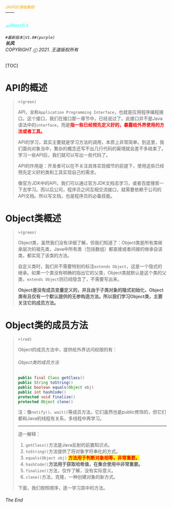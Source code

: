 ###### <sub><font color = orange>JAVASE基础教程</font></sub><br />——<br /><sup><font color=white>卷1</font></sup><font color=white>Object类</font><br/><sup><sub><font color=cyan>节1</font></sub><font color=cyan>Object引入</font></sup><br/><br/>	``#最新版本|V1.0#(purple) ``<br/>**长风**<br/>*COPYRIGHT ⓒ 2021. 王道版权所有*

[TOC]

# API的概述

> `>(green)`
>
> API，全称`Application Programming Interface`，也就是应用程序编程接口。这个接口，我们在接口那一章节中，已经说过了。此接口并不是Java语法中的`interface`，而是<font color=red>**指一些已经预先定义好的，暴露给外界使用的方法或者工具。**</font>
>
> API的学习，其实主要就是学习方法的调用，本质上非常简单。到这里，我们面向对象当中，繁杂的概念还写不出几行代码的窘境就会差不多结束了。学习一些API后，我们就可以写出一些代码了。
>
> API的作用是：开发者可以在不关注具体实现细节的前提下，使用这些已经预先定义好的类和工具实现自己的需求。
>
> 像官方JDK中的API，我们可以通过官方JDK文档去学习，或者百度搜索一下去学习。而以后公司，程序员之间互相交流接口，就需要依赖于公司的API文档。所以写文档，也是程序员的必备技能。

# Object类概述

> `>(green)`
>
> Object类，虽然我们没有详细了解，但我们知道了：Object类是所有类继承层次的祖先类，Java中所有类（包括数组）都直接或者间接的继承自该类，都实现了该类的方法。
>
> 自定义类时，我们并不需要特别的标注`extends Object`，这是一个隐式的继承。如果一个类没有明确的指出它的父类，Object类就默认是这个类的父类，`extends Object`则已经隐含了，不需要写出来。
>
> **Object是没有成员变量定义的，并且由于子类对象的隐式初始化，Object类有且仅有一个默认提供的无参构造方法。所以我们学习Object类，主要关注它的成员方法。**

# Object类的成员方法

> `>(red)`
>
> Object的成员方法中，提供给外界访问权限的有：
>
> ###### Object类的成员方法
>
> ``` java
> public final Class getClass()
> public String toString()
> public boolean equals(Object obj)
> public int hashCode()
> protected void finalize()
> protected Object clone()
> ```
>
> 注：像`notify()`、`wait()`等成员方法，它们虽然也是public修饰的，但它们都和Java的线程有关系，多线程中再学习。
>
> ---
>
> 逐一解释：
>
> 1. `getClass()`方法是Java反射的前置知识点。
> 2. `toString()`方法提供了将对象字符串化的方式。
> 3. `equals(Object obj)` <span style=color:red;background:yellow>**方法用于判断对象相等，非常重要。**</span>
> 4. `hashCode()`**方法用于获取哈希值，在集合使用中非常重要。**
> 5. `finalize()`方法，仅作了解，没有实际意义。
> 6. `clone()`方法，克隆，一种创建对象的新方式。
>
> 下面，我们按照顺序，逐一学习其中的方法。

###### The End
